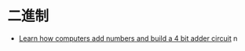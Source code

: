 # 二進制

- [Learn how computers add numbers and build a 4 bit adder circuit](https://www.youtube.com/watch?v=wvJc9CZcvBc)
  n
